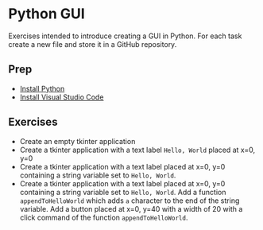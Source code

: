 # Python GUI

Exercises intended to introduce creating a GUI in Python. For each task create a new file and store it in a GitHub repository.

## Prep

- [Install Python](https://www.python.org/downloads/)
- [Install Visual Studio Code](https://code.visualstudio.com/download)

## Exercises

- Create an empty tkinter application
- Create a tkinter application with a text label `Hello, World` placed at x=0, y=0 
- Create a tkinter application with a text label placed at x=0, y=0 containing a string variable set to `Hello, World`.
- Create a tkinter application with a text label placed at x=0, y=0 containing a string variable set to `Hello, World`. Add a function `appendToHelloWorld` which adds  `a` character to the end of the string variable. Add a button placed at x=0, y=40 with a width of 20 with a click command of the function `appendToHelloWorld`.

